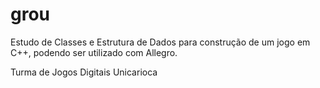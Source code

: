 grou
====

Estudo de Classes e Estrutura de Dados para construção de um jogo em C++, podendo ser utilizado com Allegro.

Turma de Jogos Digitais Unicarioca
